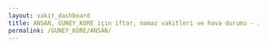 ```yaml
---
layout: vakit_dashboard
title: ANSAN, GUNEY_KORE için iftar, namaz vakitleri ve hava durumu - ilçe/eyalet seç
permalink: /GUNEY_KORE/ANSAN/
---
```


<script type="text/javascript">
  var GLOBAL_COUNTRY = 'GUNEY_KORE';
  var GLOBAL_CITY = 'ANSAN';
  var GLOBAL_STATE = '';
  var lat = 72;
  var lon = 21;
</script>
